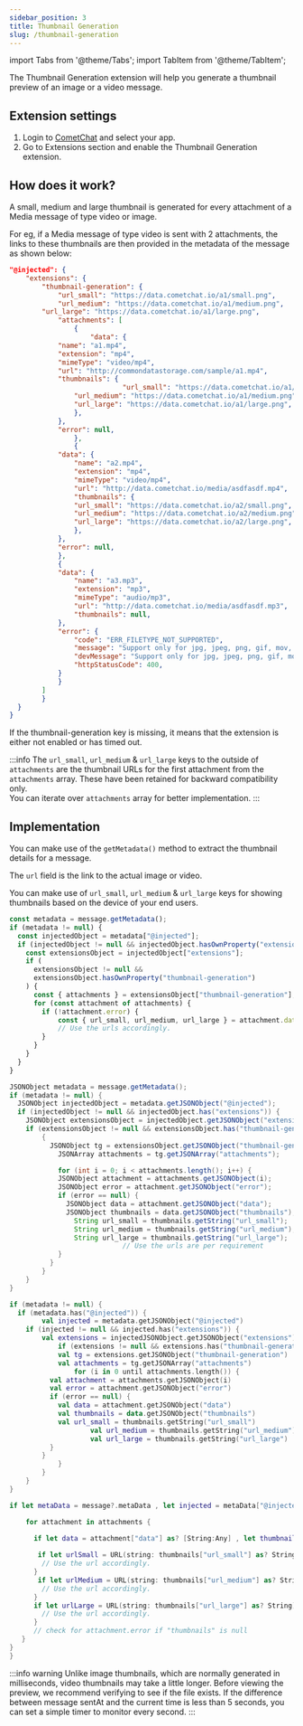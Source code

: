 ```yaml
---
sidebar_position: 3
title: Thumbnail Generation
slug: /thumbnail-generation
---
```

import Tabs from '@theme/Tabs';
import TabItem from '@theme/TabItem';

The Thumbnail Generation extension will help you generate a thumbnail preview of an image or a video message.

## Extension settings

1. Login to [CometChat](https://app.cometchat.com/login) and select your app.
2. Go to Extensions section and enable the Thumbnail Generation extension.

## How does it work?

A small, medium and large thumbnail is generated for every attachment of a Media message of type video or image.

For eg, if a Media message of type video is sent with 2 attachments, the links to these thumbnails are then provided in the metadata of the message as shown below:

<Tabs>
<TabItem value="JSON" label="JSON">

```json
"@injected": {
 	"extensions": {
		"thumbnail-generation": {
			"url_small": "https://data.cometchat.io/a1/small.png",
			"url_medium": "https://data.cometchat.io/a1/medium.png",
    	"url_large": "https://data.cometchat.io/a1/large.png",
			"attachments": [
				{
					"data": {
          	"name": "a1.mp4",
          	"extension": "mp4",
          	"mimeType": "video/mp4",
          	"url": "http://commondatastorage.com/sample/a1.mp4",
          	"thumbnails": {
							"url_small": "https://data.cometchat.io/a1/small.png",
          		"url_medium": "https://data.cometchat.io/a1/medium.png",
          		"url_large": "https://data.cometchat.io/a1/large.png",
        		},
      		},
	      	"error": null,
				},
				{
      		"data": {
        		"name": "a2.mp4",
        		"extension": "mp4",
        		"mimeType": "video/mp4",
        		"url": "http://data.cometchat.io/media/asdfasdf.mp4",
        		"thumbnails": {
          		"url_small": "https://data.cometchat.io/a2/small.png",
          		"url_medium": "https://data.cometchat.io/a2/medium.png",
          		"url_large": "https://data.cometchat.io/a2/large.png",
        		},
      		},
      		"error": null,
    		},
    		{
      		"data": {
        		"name": "a3.mp3",
        		"extension": "mp3",
        		"mimeType": "audio/mp3",
        		"url": "http://data.cometchat.io/media/asdfasdf.mp3",
        		"thumbnails": null,
      		},
      		"error": {
        		"code": "ERR_FILETYPE_NOT_SUPPORTED",
        		"message": "Support only for jpg, jpeg, png, gif, mov, mpg, mpeg, mp4, wmv, avi",
        		"devMessage": "Support only for jpg, jpeg, png, gif, mov, mpg, mpeg, mp4, wmv, avi",
        		"httpStatusCode": 400,
      		}
    		}
  		]
		}
  }
}
```
</TabItem>
</Tabs>



If the thumbnail-generation key is missing, it means that the extension is either not enabled or has timed out.

:::info
 The `url_small`, `url_medium` & `url_large` keys to the outside of `attachments` are the thumbnail URLs for the first attachment from the `attachments` array. These have been retained for backward compatibility only.<br/>You can iterate over `attachments` array for better implementation.
:::

## Implementation

You can make use of the `getMetadata()` method to extract the thumbnail details for a message.

The `url` field is the link to the actual image or video.

You can make use of `url_small`, `url_medium` & `url_large` keys for showing thumbnails based on the device of your end users.

<Tabs>
<TabItem value="Javascript" label="Javascript">

```javascript
const metadata = message.getMetadata();
if (metadata != null) {
  const injectedObject = metadata["@injected"];
  if (injectedObject != null && injectedObject.hasOwnProperty("extensions")) {
    const extensionsObject = injectedObject["extensions"];
    if (
      extensionsObject != null &&
      extensionsObject.hasOwnProperty("thumbnail-generation")
    ) {
      const { attachments } = extensionsObject["thumbnail-generation"];
      for (const attachment of attachments) {
        if (!attachment.error) {
        	const { url_small, url_medium, url_large } = attachment.data.thumbnails;
        	// Use the urls accordingly.
        }
      }
    }
  }
}
```
</TabItem>
<TabItem value="Java" label="Java">

```java
JSONObject metadata = message.getMetadata();
if (metadata != null) {
  JSONObject injectedObject = metadata.getJSONObject("@injected");
  if (injectedObject != null && injectedObject.has("extensions")) {
    JSONObject extensionsObject = injectedObject.getJSONObject("extensions");
    if (extensionsObject != null && extensionsObject.has("thumbnail-generation"))
        {
          JSONObject tg = extensionsObject.getJSONObject("thumbnail-generation");
      		JSONArray attachments = tg.getJSONArray("attachments");

      		for (int i = 0; i < attachments.length(); i++) {
            JSONObject attachment = attachments.getJSONObject(i);
            JSONObject error = attachment.getJSONObject("error");
            if (error == null) {
              JSONObject data = attachment.getJSONObject("data");
              JSONObject thumbnails = data.getJSONObject("thumbnails");
            	String url_small = thumbnails.getString("url_small");
            	String url_medium = thumbnails.getString("url_medium");
            	String url_large = thumbnails.getString("url_large");
							// Use the urls are per requirement
            }
          }
        }
    }
}
```
</TabItem>
<TabItem value="Kotlin" label="Kotlin">

```kotlin
if (metadata != null) {
  if (metadata.has("@injected")) {
		val injected = metadata.getJSONObject("@injected")
    if (injected != null && injected.has("extensions")) {
    	val extensions = injectedJSONObject.getJSONObject("extensions")
			if (extensions != null && extensions.has("thumbnail-generation")) {
  			val tg = extensions.getJSONObject("thumbnail-generation")
  			val attachments = tg.getJSONArray("attachments")
				for (i in 0 until attachments.length()) {
          val attachment = attachments.getJSONObject(i)
          val error = attachment.getJSONObject("error")
          if (error == null) {
            val data = attachment.getJSONObject("data")
            val thumbnails = data.getJSONObject("thumbnails")
          	val url_small = thumbnails.getString("url_small")
  					val url_medium = thumbnails.getString("url_medium")
  					val url_large = thumbnails.getString("url_large")
          }
        }
			}
		}
	}
}
```
</TabItem>
<TabItem value="Swift" label="Swift">

```swift
if let metaData = message?.metaData , let injected = metaData["@injected"] as? [String : Any], let extensions = injected["extensions"] as? [String : Any], let attachments = extensions["thumbnail-generation"] as? [[String : Any]] {

    for attachment in attachments {

      if let data = attachment["data"] as? [String:Any] , let thumbnails = data["thumbnails"] as? [String:any] {
    
       if let urlSmall = URL(string: thumbnails["url_small"] as? String) {
        // Use the url accordingly.
      }
       if let urlMedium = URL(string: thumbnails["url_medium"] as? String) {
        // Use the url accordingly.
      }
      if let urlLarge = URL(string: thumbnails["url_large"] as? String) {
        // Use the url accordingly.
      }
      // check for attachment.error if "thumbnails" is null
   }
}
}
```
</TabItem>
</Tabs>



:::info warning
 Unlike image thumbnails, which are normally generated in milliseconds, video thumbnails may take a little longer. Before viewing the preview, we recommend verifying to see if the file exists. If the difference between message sentAt and the current time is less than 5 seconds, you can set a simple timer to monitor every second.
:::